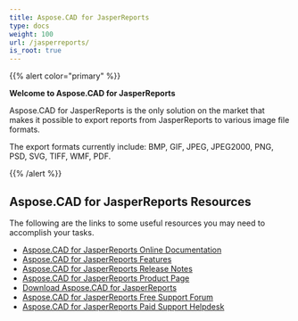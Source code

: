```yaml
---
title: Aspose.CAD for JasperReports
type: docs
weight: 100
url: /jasperreports/
is_root: true
---
```


{{% alert color="primary" %}}

[comment]: <> (**![todo:image_alt_text]&#40;aspose_cad-for-jasperreports-128.png&#41;**)

**Welcome to Aspose.CAD for JasperReports**

Aspose.CAD for JasperReports is the only solution on the market that makes it possible to export reports from JasperReports to various image file formats.

The export formats currently include: BMP, GIF, JPEG, JPEG2000, PNG, PSD, SVG, TIFF, WMF, PDF.

{{% /alert %}}

## **Aspose.CAD for JasperReports Resources**

The following are the links to some useful resources you may need to accomplish your tasks.

- [Aspose.CAD for JasperReports Online Documentation](/cad/jasperreports/)
- [Aspose.CAD for JasperReports Features](/cad/jasperreports/features-overview/)
- [Aspose.CAD for JasperReports Release Notes](/cad/jasperreports/release-notes/)
- [Aspose.CAD for JasperReports Product Page](https://products.aspose.com/cad/jasperreports)
- [Download Aspose.CAD for JasperReports](https://downloads.aspose.com/cad/jasperreports)
- [Aspose.CAD for JasperReports Free Support Forum](https://forum.aspose.com/c/cad)
- [Aspose.CAD for JasperReports Paid Support Helpdesk](https://helpdesk.aspose.com/)
